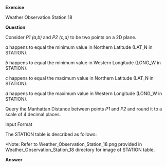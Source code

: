 **Exercise**

Weather Observation Station 18

**Question**

Consider *P1 (a,b)* and *P2 (c,d)* to be two points on a 2D plane.

*a* happens to equal the minimum value in Northern Latitude (LAT_N in STATION).

*b* happens to equal the minimum value in Western Longitude (LONG_W in STATION).

*c* happens to equal the maximum value in Northern Latitude (LAT_N in STATION).

*d* happens to equal the maximum value in Western Longitude (LONG_W in STATION).

Query the Manhattan Distance between points *P1* and *P2* and round it to a scale of 4 decimal places.

Input Format

The STATION table is described as follows:

*Note: Refer to Weather_Observation_Station_18.png provided in Weather_Observation_Station_18 directory for image of STATION table.

**Answer**
